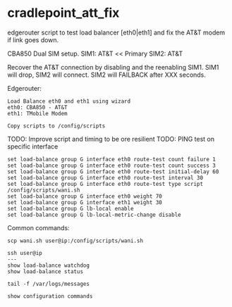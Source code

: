 # cradlepoint_att_fix
edgerouter script to test load balancer [eth0|eth1] and fix the AT&amp;T modem if link goes down.


CBA850 Dual SIM setup.
    SIM1: AT&T << Primary
    SIM2: AT&T

Recover the AT&T connection by disabling and the reenabling SIM1.
SIM1 will drop, SIM2 will connect. SIM2 will FAILBACK after XXX seconds.


Edgerouter:

    Load Balance eth0 and eth1 using wizard
    eth0: CBA850 - AT&T
    eth1: TMobile Modem

    Copy scripts to /config/scripts

TODO: Improve script and timing to be  ore resilient
TODO: PING test on specific interface

```
set load-balance group G interface eth0 route-test count failure 1
set load-balance group G interface eth0 route-test count success 3
set load-balance group G interface eth0 route-test initial-delay 60
set load-balance group G interface eth0 route-test interval 30
set load-balance group G interface eth0 route-test type script /config/scripts/wani.sh
set load-balance group G interface eth0 weight 70
set load-balance group G interface eth1 weight 30
set load-balance group G lb-local enable
set load-balance group G lb-local-metric-change disable
```

Common commands:
```
scp wani.sh user@ip:/config/scripts/wani.sh

ssh user@ip
---
show load-balance watchdog
show load-balance status

tail -f /var/logs/messages

show configuration commands
```

